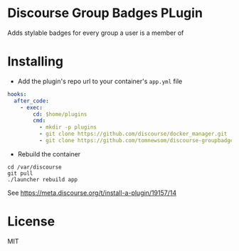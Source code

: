 # Discourse Group Badges PLugin

Adds stylable badges for every group a user is a member of

# Installing

* Add the plugin's repo url to your container's `app.yml` file

```yml
hooks:
  after_code:
    - exec:
        cd: $home/plugins
        cmd:
          - mkdir -p plugins
          - git clone https://github.com/discourse/docker_manager.git
          - git clone https://github.com/tomnewsom/discourse-groupbadges.git
```

* Rebuild the container

```
cd /var/discourse
git pull
./launcher rebuild app
```


See https://meta.discourse.org/t/install-a-plugin/19157/14

# License

MIT
